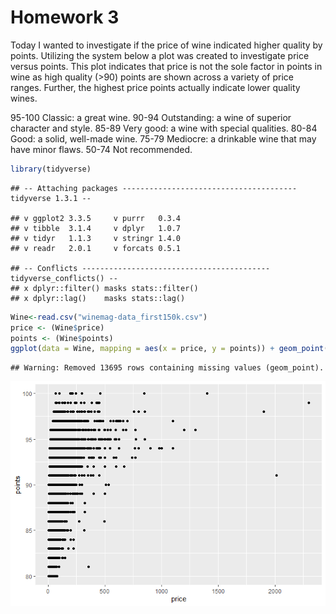 Homework 3
================

Today I wanted to investigate if the price of wine indicated higher
quality by points. Utilizing the system below a plot was created to
investigate price versus points. This plot indicates that price is not
the sole factor in points in wine as high quality (&gt;90) points are
shown across a variety of price ranges. Further, the highest price
points actually indicate lower quality wines.

95-100 Classic: a great wine. 90-94 Outstanding: a wine of superior
character and style. 85-89 Very good: a wine with special qualities.
80-84 Good: a solid, well-made wine. 75-79 Mediocre: a drinkable wine
that may have minor flaws. 50-74 Not recommended.

``` r
library(tidyverse)
```

    ## -- Attaching packages --------------------------------------- tidyverse 1.3.1 --

    ## v ggplot2 3.3.5     v purrr   0.3.4
    ## v tibble  3.1.4     v dplyr   1.0.7
    ## v tidyr   1.1.3     v stringr 1.4.0
    ## v readr   2.0.1     v forcats 0.5.1

    ## -- Conflicts ------------------------------------------ tidyverse_conflicts() --
    ## x dplyr::filter() masks stats::filter()
    ## x dplyr::lag()    masks stats::lag()

``` r
Wine<-read.csv("winemag-data_first150k.csv")
price <- (Wine$price)
points <- (Wine$points)
ggplot(data = Wine, mapping = aes(x = price, y = points)) + geom_point()
```

    ## Warning: Removed 13695 rows containing missing values (geom_point).

![](Hw_3_files/figure-gfm/unnamed-chunk-1-1.png)<!-- -->
